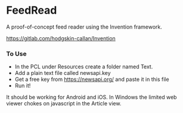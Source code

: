 # FeedRead

A proof-of-concept feed reader using the Invention framework.

https://gitlab.com/hodgskin-callan/Invention

### To Use

* In the PCL under Resources create a folder named Text.
* Add a plain text file called newsapi.key
* Get a free key from https://newsapi.org/ and paste it in this file
* Run it!

It should be working for Android and iOS. In Windows the limited web viewer chokes on javascript in the Article view.

